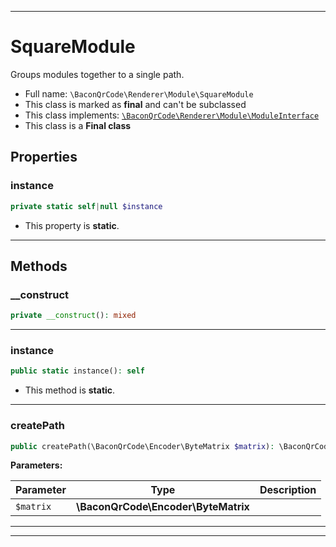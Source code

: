 ***

# SquareModule

Groups modules together to a single path.



* Full name: `\BaconQrCode\Renderer\Module\SquareModule`
* This class is marked as **final** and can't be subclassed
* This class implements:
[`\BaconQrCode\Renderer\Module\ModuleInterface`](./ModuleInterface.md)
* This class is a **Final class**



## Properties


### instance



```php
private static self|null $instance
```



* This property is **static**.


***

## Methods


### __construct



```php
private __construct(): mixed
```











***

### instance



```php
public static instance(): self
```



* This method is **static**.







***

### createPath



```php
public createPath(\BaconQrCode\Encoder\ByteMatrix $matrix): \BaconQrCode\Renderer\Path\Path
```








**Parameters:**

| Parameter | Type | Description |
|-----------|------|-------------|
| `$matrix` | **\BaconQrCode\Encoder\ByteMatrix** |  |




***


***

